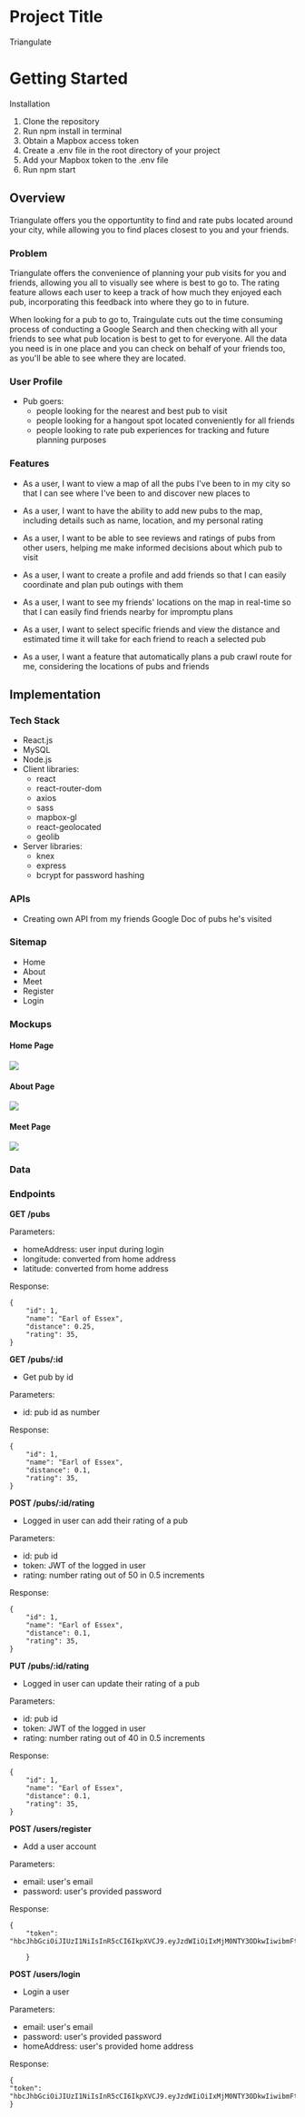 # Project Title

Triangulate

# Getting Started

Installation
1. Clone the repository
2. Run npm install in terminal
3. Obtain a Mapbox access token
4. Create a .env file in the root directory of your project
5. Add your Mapbox token to the .env file
6. Run npm start

## Overview

Triangulate offers you the opportuntity to find and rate pubs located around your city, while allowing you to find places closest to you and your friends.

### Problem

Triangulate offers the convenience of planning your pub visits for you and friends, allowing you all to visually see where is best to go to. The rating feature allows each user to keep a track of how much they enjoyed each pub, incorporating this feedback into where they go to in future.

When looking for a pub to go to, Traingulate cuts out the time consuming process of conducting a Google Search and then checking with all your friends to see what pub location is best to get to for everyone. All the data you need is in one place and you can check on behalf of your friends too, as you'll be able to see where they are located.

### User Profile

- Pub goers:
  - people looking for the nearest and best pub to visit
  - people looking for a hangout spot located conveniently for all friends
  - people looking to rate pub experiences for tracking and future planning purposes

### Features

- As a user, I want to view a map of all the pubs I've been to in my city so that I can see where I've been to and discover new places to

- As a user, I want to have the ability to add new pubs to the map, including details such as name, location, and my personal rating

- As a user, I want to be able to see reviews and ratings of pubs from other users, helping me make informed decisions about which pub to visit

- As a user, I want to create a profile and add friends so that I can easily coordinate and plan pub outings with them

- As a user, I want to see my friends' locations on the map in real-time so that I can easily find friends nearby for impromptu plans

- As a user, I want to select specific friends and view the distance and estimated time it will take for each friend to reach a selected pub

- As a user, I want a feature that automatically plans a pub crawl route for me, considering the locations of pubs and friends

## Implementation

### Tech Stack

- React.js
- MySQL
- Node.js
- Client libraries:
  - react
  - react-router-dom
  - axios
  - sass
  - mapbox-gl
  - react-geolocated
  - geolib
- Server libraries:
  - knex
  - express
  - bcrypt for password hashing

### APIs

- Creating own API from my friends Google Doc of pubs he's visited

### Sitemap

- Home
- About
- Meet
- Register
- Login

### Mockups

#### Home Page

![](home-screen.png)

#### About Page

![](about-screen.png)

#### Meet Page

![](meet-screen.png)

### Data

### Endpoints

**GET /pubs**

Parameters:

- homeAddress: user input during login
- longitude: converted from home address
- latitude: converted from home address

Response:

    {
        "id": 1,
        "name": "Earl of Essex",
        "distance": 0.25,
        "rating": 35,
    }

**GET /pubs/:id**

- Get pub by id

Parameters:

- id: pub id as number

Response:

    {
        "id": 1,
        "name": "Earl of Essex",
        "distance": 0.1,
        "rating": 35,
    }

**POST /pubs/:id/rating**

- Logged in user can add their rating of a pub

Parameters:

- id: pub id
- token: JWT of the logged in user
- rating: number rating out of 50 in 0.5 increments

Response:

    {
        "id": 1,
        "name": "Earl of Essex",
        "distance": 0.1,
        "rating": 35,
    }

**PUT /pubs/:id/rating**

- Logged in user can update their rating of a pub

Parameters:

- id: pub id
- token: JWT of the logged in user
- rating: number rating out of 40 in 0.5 increments

Response:

    {
        "id": 1,
        "name": "Earl of Essex",
        "distance": 0.1,
        "rating": 35,
    }

**POST /users/register**

- Add a user account

Parameters:

- email: user's email
- password: user's provided password

Response:

    {
        "token": "hbcJhbGciOiJIUzI1NiIsInR5cCI6IkpXVCJ9.eyJzdWIiOiIxMjM0NTY3ODkwIiwibmFtZSI6I..."

        }

**POST /users/login**

- Login a user

Parameters:

- email: user's email
- password: user's provided password
- homeAddress: user's provided home address

Response:

    {
    "token": "hbcJhbGciOiJIUzI1NiIsInR5cCI6IkpXVCJ9.eyJzdWIiOiIxMjM0NTY3ODkwIiwibmFtZSI6I..."
    }


